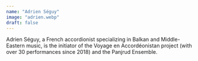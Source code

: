 ```yaml
---
name: "Adrien Séguy"
image: "adrien.webp"
draft: false
---
```


Adrien Séguy, a French accordionist specializing in Balkan and Middle-Eastern music, is the initiator of the Voyage en Accordéonistan project (with over 30 performances since 2018) and the Panjrud Ensemble.